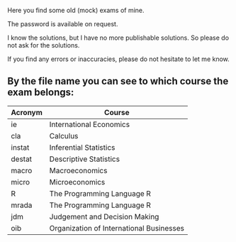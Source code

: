 Here you find some old (mock) exams of mine.

The password is available on request.

I know the solutions, but I have no more publishable solutions. So please do not ask for the solutions. 

If you find any errors or inaccuracies, please do not hesitate to let me know.

## By the file name you can see to which course the exam belongs:

| Acronym | Course |
| ----------- | ----------- |
| ie | 	International Economics| 
| cla | 	Calculus| 
| instat |	Inferential Statistics| 
| destat |	Descriptive Statistics| 
| macro |	Macroeconomics| 
| micro |	Microeconomics| 
| R	| The Programming Language R| 
| mrada |	The Programming Language R| 
| jdm	| Judgement and Decision Making| 
| oib	| Organization of International Businesses| 	
